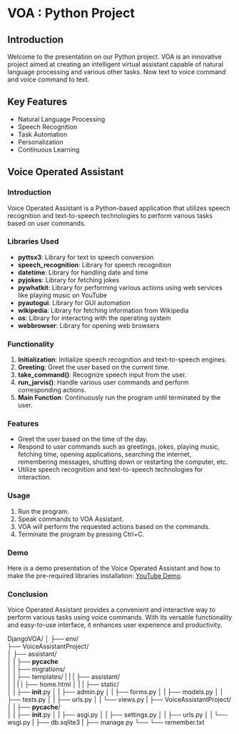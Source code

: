 VOA : Python Project
====================

Introduction
------------

Welcome to the presentation on our Python project. VOA is an innovative project aimed at creating an intelligent virtual assistant capable of natural language processing and various other tasks. Now text to voice command and voice command to text.

Key Features
------------

*   Natural Language Processing
*   Speech Recognition
*   Task Automation
*   Personalization
*   Continuous Learning

Voice Operated Assistant
------------------------

### Introduction

Voice Operated Assistant is a Python-based application that utilizes speech recognition and text-to-speech technologies to perform various tasks based on user commands.

### Libraries Used

*   **pyttsx3**: Library for text to speech conversion
*   **speech\_recognition**: Library for speech recognition
*   **datetime**: Library for handling date and time
*   **pyjokes**: Library for fetching jokes
*   **pywhatkit**: Library for performing various actions using web services like playing music on YouTube
*   **pyautogui**: Library for GUI automation
*   **wikipedia**: Library for fetching information from Wikipedia
*   **os**: Library for interacting with the operating system
*   **webbrowser**: Library for opening web browsers

### Functionality

1.  **Initialization**: Initialize speech recognition and text-to-speech engines.
2.  **Greeting**: Greet the user based on the current time.
3.  **take\_command()**: Recognize speech input from the user.
4.  **run\_jarvis()**: Handle various user commands and perform corresponding actions.
5.  **Main Function**: Continuously run the program until terminated by the user.

### Features

*   Greet the user based on the time of the day.
*   Respond to user commands such as greetings, jokes, playing music, fetching time, opening applications, searching the internet, remembering messages, shutting down or restarting the computer, etc.
*   Utilize speech recognition and text-to-speech technologies for interaction.

### Usage

1.  Run the program.
2.  Speak commands to VOA Assistant.
3.  VOA will perform the requested actions based on the commands.
4.  Terminate the program by pressing Ctrl+C.

### Demo

Here is a demo presentation of the Voice Operated Assistant and how to make the pre-required libraries installation: [YouTube Demo](https://www.youtube.com/watch?v=Mc1FstS_U74&t=35s).

### Conclusion

Voice Operated Assistant provides a convenient and interactive way to perform various tasks using voice commands. With its versatile functionality and easy-to-use interface, it enhances user experience and productivity.



DjangoVOA/
│
├── env/                       
├── VoiceAssistantProject/                    
│   ├── assistant/                      
│   |   ├── __pycache__       
│   |   ├── migrations/         
│   |   ├── templates/ 
|   |   |   ├── assistant/  
│   |   |   |   ├── home.html
│   |   |   ├── static/  
│   |   ├── __init__.py
│   |   ├── admin.py
│   |   ├── forms.py
│   |   ├── models.py
│   |   ├── tests.py
│   |   ├── urls.py
│   |   └── views.py
|   ├── VoiceAssistantProject/                       
│   |   ├── __pycache__/       
│   |   ├── __init__.py
│   |   ├── asgi.py
│   |   ├── settings.py
│   |   ├── urls.py
│   |   └── wsgi.py
|   ├── db.sqlite3
|   ├── manage.py
└── └── remember.txt



